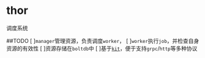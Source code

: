 # thor
调度系统

##TODO
[ ]`manager`管理资源，负责调度`worker`，
[ ]`worker`执行`job`，并检查自身资源的有效性
[ ]资源存储在`boltdb`中
[ ]基于[`kit`](github.com/go-kit/kit)，便于支持`grpc`/`http`等多种协议